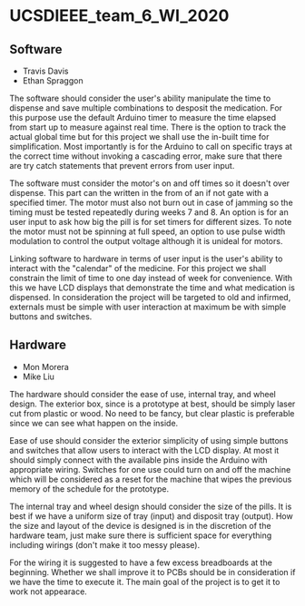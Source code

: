 # UCSDIEEE_team_6_WI_2020

## Software
- Travis Davis
- Ethan Spraggon

The software should consider the user's ability manipulate the time to dispense and save multiple combinations to desposit the medication. For this purpose use the default Arduino timer to measure the time elapsed from start up to measure against real time. There is the option to track the actual global time but for this project we shall use the in-built time for simplification. Most importantly is for the Arduino to call on specific trays at the correct time without invoking a cascading error, make sure that there are try catch statements that prevent errors from user input. 

The software must consider the motor's on and off times so it doesn't over dispense. This part can the written in the from of an if not gate with a specified timer. The motor must also not burn out in case of jamming so the timing must be tested repeatedly during weeks 7 and 8. An option is for an user input to ask how big the pill is for set timers for different sizes. To note the motor must not be spinning at full speed, an option to use pulse width modulation to control the output voltage although it is unideal for motors. 

Linking software to hardware in terms of user input is the user's ability to interact with the "calendar" of the medicine. For this project we shall constrain the limit of time to one day instead of week for convenience. With this we have LCD displays that demonstrate the time and what medication is dispensed. In consideration the project will be targeted to old and infirmed, externals must be simple with user interaction at maximum be with simple buttons and switches.

## Hardware
- Mon Morera
- Mike Liu

The hardware should consider the ease of use, internal tray, and wheel design. The exterior box, since is a prototype at best, should be simply laser cut from plastic or wood. No need to be fancy, but clear plastic is preferable since we can see what happen on the inside.

Ease of use should consider the exterior simplicity of using simple buttons and switches that allow users to interact with the LCD display. At most it should simply connect with the available pins inside the Arduino with appropriate wiring. Switches for one use could turn on and off the machine which will be considered as a reset for the machine that wipes the previous memory of the schedule for the prototype.

The internal tray and wheel design should consider the size of the pills. It is best if we have a uniform size of tray (input) and disposit tray (output). How the size and layout of the device is designed is in the discretion of the hardware team, just make sure there is sufficient space for everything including wirings (don't make it too messy please). 

For the wiring it is suggested to have a few excess breadboards at the beginning. Whether we shall improve it to PCBs should be in consideration if we have the time to execute it. The main goal of the project is to get it to work not appearace.


